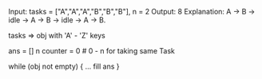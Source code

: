 Input: tasks = ["A","A","A","B","B","B"], n = 2
Output: 8
Explanation: A -> B -> idle -> A -> B -> idle -> A -> B.

tasks => obj with 'A' - 'Z' keys

ans = []
n
counter = 0 # 0 - n for taking same Task

while (obj not empty) {
  ... fill ans
}